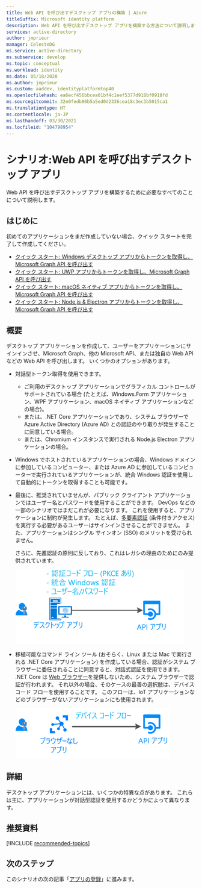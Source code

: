 ```yaml
---
title: Web API を呼び出すデスクトップ アプリの構築 | Azure
titleSuffix: Microsoft identity platform
description: Web API を呼び出すデスクトップ アプリを構築する方法について説明します (概要)
services: active-directory
author: jmprieur
manager: CelesteDG
ms.service: active-directory
ms.subservice: develop
ms.topic: conceptual
ms.workload: identity
ms.date: 05/18/2020
ms.author: jmprieur
ms.custom: aaddev, identityplatformtop40
ms.openlocfilehash: ea6ecf456bbcea01bf4c1eef5377d918bf0918fd
ms.sourcegitcommit: 32e0fedb80b5a5ed0d2336cea18c3ec3b5015ca1
ms.translationtype: HT
ms.contentlocale: ja-JP
ms.lasthandoff: 03/30/2021
ms.locfileid: "104798954"
---
```

# <a name="scenario-desktop-app-that-calls-web-apis"></a>シナリオ:Web API を呼び出すデスクトップ アプリ

Web API を呼び出すデスクトップ アプリを構築するために必要なすべてのことについて説明します。

## <a name="get-started"></a>はじめに

初めてのアプリケーションをまだ作成していない場合、クイック スタートを完了して作成してください。

- [クイック スタート: Windows デスクトップ アプリからトークンを取得し、Microsoft Graph API を呼び出す](./quickstart-v2-windows-desktop.md)
- [クイック スタート: UWP アプリからトークンを取得し、Microsoft Graph API を呼び出す](./quickstart-v2-uwp.md)
- [クイック スタート: macOS ネイティブ アプリからトークンを取得し、Microsoft Graph API を呼び出す](./quickstart-v2-ios.md)
- [クイック スタート: Node.js & Electron アプリからトークンを取得し、Microsoft Graph API を呼び出す](./quickstart-v2-nodejs-desktop.md)

## <a name="overview"></a>概要

デスクトップ アプリケーションを作成して、ユーザーをアプリケーションにサインインさせ、Microsoft Graph、他の Microsoft API、または独自の Web API などの Web API を呼び出します。 いくつかのオプションがあります。

- 対話型トークン取得を使用できます。

  - ご利用のデスクトップ アプリケーションでグラフィカル コントロールがサポートされている場合 (たとえば、Windows.Form アプリケーション、WPF アプリケーション、macOS ネイティブ アプリケーションなどの場合)。
  - または、.NET Core アプリケーションであり、システム ブラウザーで Azure Active Directory (Azure AD) との認証のやり取りが発生することに同意している場合。
  - または、Chromium インスタンスで実行される Node.js Electron アプリケーションの場合。

- Windows でホストされているアプリケーションの場合、Windows ドメインに参加しているコンピューター、または Azure AD に参加しているコンピューターで実行されているアプリケーションが、統合 Windows 認証を使用して自動的にトークンを取得することも可能です。
- 最後に、推奨されていませんが、パブリック クライアント アプリケーションではユーザー名とパスワードを使用することができます。 DevOps などの一部のシナリオではまだこれが必要になります。 これを使用すると、アプリケーションに制約が発生します。 たとえば、[多要素認証](../authentication/concept-mfa-howitworks.md) (条件付きアクセス) を実行する必要があるユーザーはサインインさせることができません。 また、アプリケーションはシングル サインオン (SSO) のメリットを受けられません。

  さらに、先進認証の原則に反しており、これはレガシの理由のためにのみ提供されています。

  ![デスクトップ アプリケーション](media/scenarios/desktop-app.svg)

- 移植可能なコマンド ライン ツール (おそらく、Linux または Mac で実行される .NET Core アプリケーション) を作成している場合、認証がシステム ブラウザーに委任されることに同意すると、対話式認証を使用できます。 .NET Core は [Web ブラウザー](https://aka.ms/msal-net-uses-web-browser)を提供しないため、システム ブラウザーで認証が行われます。 それ以外の場合、そのケースの最善の選択肢は、デバイス コード フローを使用することです。 このフローは、IoT アプリケーションなどのブラウザーがないアプリケーションにも使用されます。

  ![ブラウザーレス アプリケーション](media/scenarios/device-code-flow-app.svg)

## <a name="specifics"></a>詳細

デスクトップ アプリケーションには、いくつかの特異な点があります。 これらは主に、アプリケーションが対話型認証を使用するかどうかによって異なります。

## <a name="recommended-reading"></a>推奨資料

[!INCLUDE [recommended-topics](../../../includes/active-directory-develop-scenarios-prerequisites.md)]

## <a name="next-steps"></a>次のステップ

このシナリオの次の記事「[アプリの登録](scenario-desktop-app-registration.md)」に進みます。
